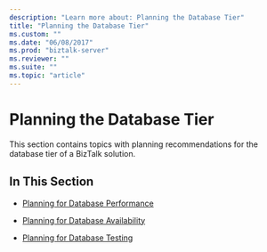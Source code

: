 ```yaml
---
description: "Learn more about: Planning the Database Tier"
title: "Planning the Database Tier"
ms.custom: ""
ms.date: "06/08/2017"
ms.prod: "biztalk-server"
ms.reviewer: ""
ms.suite: ""
ms.topic: "article"
---
```

# Planning the Database Tier
This section contains topics with planning recommendations for the database tier of a BizTalk solution.  
  
## In This Section  
  
-   [Planning for Database Performance](../technical-guides/planning-for-database-performance.md)  
  
-   [Planning for Database Availability](../technical-guides/planning-for-database-availability.md)  
  
-   [Planning for Database Testing](../technical-guides/planning-for-database-testing.md)
